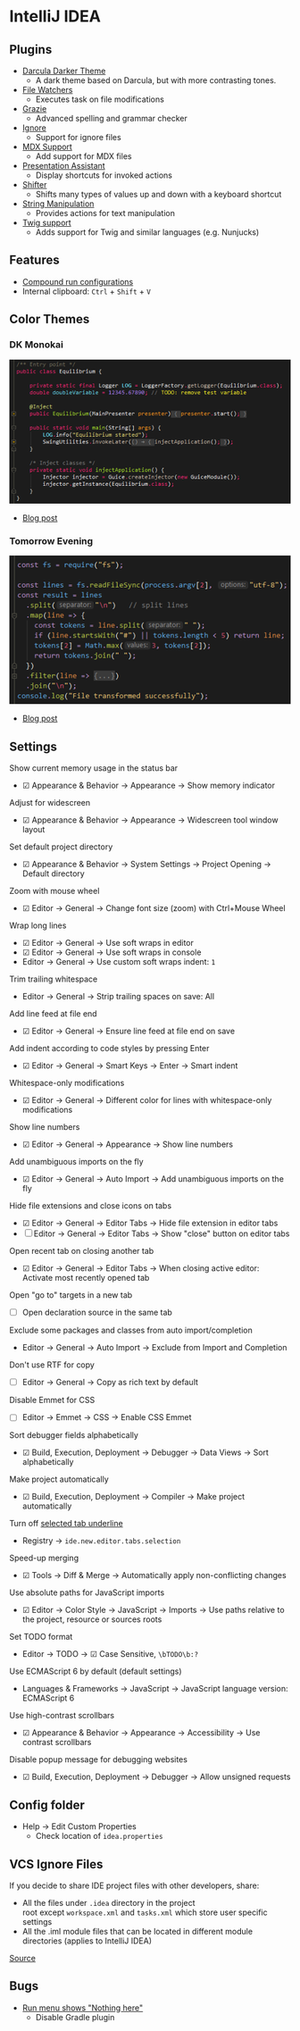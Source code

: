 # IntelliJ IDEA

## Plugins

- [Darcula Darker Theme](https://plugins.jetbrains.com/plugin/12692-darcula-darker-theme)
  - A dark theme based on Darcula, but with more contrasting tones.
- [File Watchers](https://plugins.jetbrains.com/plugin/7177-file-watchers)
  - Executes task on file modifications
- [Grazie](https://plugins.jetbrains.com/plugin/12175-grazie/)
  - Advanced spelling and grammar checker
- [Ignore](https://plugins.jetbrains.com/plugin/7495--ignore)
  - Support for ignore files
- [MDX Support](https://www.jetbrains.com/webstorm/guide/tips/mdx-plugin/)
  - Add support for MDX files
- [Presentation Assistant](https://plugins.jetbrains.com/plugin/7345-presentation-assistant)
  - Display shortcuts for invoked actions
- [Shifter](https://plugins.jetbrains.com/plugin/6149-shifter)
  - Shifts many types of values up and down with a keyboard shortcut
- [String Manipulation](https://plugins.jetbrains.com/plugin/2162-string-manipulation)
  - Provides actions for text manipulation
- [Twig support](https://plugins.jetbrains.com/plugin/7303-twig)
  - Adds support for Twig and similar languages (e.g. Nunjucks)

## Features

- [Compound run configurations](https://www.jetbrains.com/help/idea/creating-compound-run-debug-configuration.html#)
- Internal clipboard: `Ctrl` + `Shift` + `V`

## Color Themes

### DK Monokai

![DK Monokai color theme](config/colors/dk-monokai.png)

- [Blog post](https://darekkay.com/blog/monokai-theme-intellij/)

### Tomorrow Evening

![DK Tomorrow Night color theme](config/colors/tomorrow-evening.png)

- [Blog post](https://darekkay.com/blog/tomorrow-night-theme-intellij/)

## Settings

Show current memory usage in the status bar
  - ☑ Appearance & Behavior → Appearance → Show memory indicator

Adjust for widescreen
  - ☑ Appearance & Behavior → Appearance → Widescreen tool window layout

Set default project directory
  - ☑ Appearance & Behavior → System Settings → Project Opening → Default directory

Zoom with mouse wheel
  - ☑ Editor → General → Change font size (zoom) with Ctrl+Mouse Wheel

Wrap long lines
  - ☑ Editor → General → Use soft wraps in editor
  - ☑ Editor → General → Use soft wraps in console
  - Editor → General → Use custom soft wraps indent: `1`

Trim trailing whitespace
  - Editor → General → Strip trailing spaces on save: All

Add line feed at file end
  - ☑ Editor → General → Ensure line feed at file end on save

Add indent according to code styles by pressing Enter
  - ☑ Editor → General → Smart Keys → Enter → Smart indent

Whitespace-only modifications
  - ☑ Editor → General → Different color for lines with whitespace-only modifications

Show line numbers
  - ☑ Editor → General → Appearance → Show line numbers

Add unambiguous imports on the fly
  - ☑ Editor → General → Auto Import → Add unambiguous imports on the fly

Hide file extensions and close icons on tabs
  - ☑ Editor → General → Editor Tabs → Hide file extension in editor tabs
  - ☐ Editor → General → Editor Tabs → Show "close" button on editor tabs

Open recent tab on closing another tab
  - ☑ Editor → General → Editor Tabs → When closing active editor: Activate most recently opened tab

Open "go to" targets in a new tab
  - ☐ Open declaration source in the same tab

Exclude some packages and classes from auto import/completion
  - Editor → General → Auto Import → Exclude from Import and Completion

Don't use RTF for copy
  - ☐ Editor → General → Copy as rich text by default

Disable Emmet for CSS
  - ☐ Editor → Emmet → CSS → Enable CSS Emmet

Sort debugger fields alphabetically
  - ☑ Build, Execution, Deployment → Debugger → Data Views → Sort alphabetically

Make project automatically
  - ☑ Build, Execution, Deployment → Compiler → Make project automatically

Turn off [selected tab underline](https://youtrack.jetbrains.com/issue/IDEA-131683#comment=27-2112280)
  - Registry → `ide.new.editor.tabs.selection`

Speed-up merging
  - ☑ Tools → Diff & Merge → Automatically apply non-conflicting changes

Use absolute paths for JavaScript imports
  - ☑ Editor → Color Style → JavaScript → Imports → Use paths relative to the project, resource or sources roots

Set TODO format
  - Editor → TODO → ☑ Case Sensitive, `\bTODO\b:?`

Use ECMAScript 6 by default (default settings)
  - Languages & Frameworks → JavaScript → JavaScript language version: ECMAScript 6

Use high-contrast scrollbars
  - ☑ Appearance & Behavior → Appearance → Accessibility → Use contrast scrollbars

Disable popup message for debugging websites
  - ☑ Build, Execution, Deployment → Debugger → Allow unsigned requests

## Config folder

- Help → Edit Custom Properties
  - Check location of `idea.properties`

## VCS Ignore Files

If you decide to share IDE project files with other developers, share:
 - All the files under `.idea` directory in the project root except `workspace.xml` and `tasks.xml` which store user specific settings
 - All the .iml module files that can be located in different module directories (applies to IntelliJ IDEA)

[Source](https://intellij-support.jetbrains.com/hc/en-us/articles/206544839)

## Bugs

- [Run menu shows "Nothing here"](https://youtrack.jetbrains.com/issue/IDEA-228180)
  - Disable Gradle plugin
